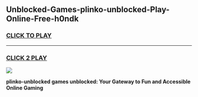 
## Unblocked-Games-plinko-unblocked-Play-Online-Free-h0ndk
<h3>
<a href="https://premium76.site?title=plinko-unblocked&ref=26A">CLICK TO PLAY</a></h3>
<hr>

<h3>
<a href="https://premium76.site?title=plinko-unblocked&ref=26A">CLICK 2 PLAY</a>
  
</h3>

<a href="https://premium76.site?title=plinko-unblocked&ref=26A"><img src="https://clearcache.store/games.png"></a>


**plinko-unblocked games unblocked: Your Gateway to Fun and Accessible Online Gaming**
